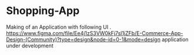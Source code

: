 # Shopping-App
Making of  an Application with following UI .
https://www.figma.com/file/Ee4j1zS3VW0kFj7sl1jZFb/E-Commerce-App-Design-(Community)?type=design&node-id=0-1&mode=design
application under development
